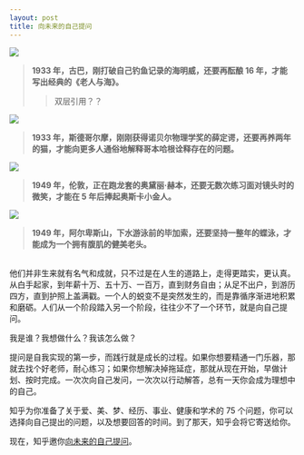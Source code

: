 ```yaml
---
layout: post
title: 向未来的自己提问
---
```

![](http://upload-images.jianshu.io/upload_images/658453-b0a7b2a17c2e7210.jpg?imageMogr2/auto-orient/strip%7CimageView2/2/w/1240)
> **1933 年，古巴，刚打破自己钓鱼记录的海明威，还要再酝酿 16 年，才能写出经典的《老人与海》。**
>> 双层引用？？

![](http://upload-images.jianshu.io/upload_images/658453-f93970e6fb82a8c7.png?imageMogr2/auto-orient/strip%7CimageView2/2/w/1240)
> **1933 年，斯德哥尔摩，刚刚获得诺贝尔物理学奖的薛定谔，还要再养两年的猫，才能向更多人通俗地解释哥本哈根诠释存在的问题。**

![](http://upload-images.jianshu.io/upload_images/658453-b1b7bcd832327509.png?imageMogr2/auto-orient/strip%7CimageView2/2/w/1240)
> **1949 年，伦敦，正在跑龙套的奥黛丽·赫本，还要无数次练习面对镜头时的微笑，才能在 5 年后捧起奥斯卡小金人。**

![](http://upload-images.jianshu.io/upload_images/658453-50e0ab711bb04ae7.png?imageMogr2/auto-orient/strip%7CimageView2/2/w/1240)
> **1949 年，阿尔卑斯山，下水游泳前的毕加索，还要坚持一整年的蝶泳，才能成为一个拥有腹肌的健美老头。**

<br>
他们并非生来就有名气和成就，只不过是在人生的道路上，走得更踏实，更认真。
从白手起家，到年薪十万、五十万、一百万，直到财务自由；从足不出户，到游历四方，直到护照上盖满戳。一个人的蜕变不是突然发生的，而是靠循序渐进地积累和磨砺。人们从一个阶段踏入另一个阶段，往往少不了一个环节，就是向自己提问。 

我是谁？我想做什么？我该怎么做？ 

提问是自我实现的第一步，而践行就是成长的过程。如果你想要精通一门乐器，那就去找个好老师，耐心练习；如果你想解决掉拖延症，那就从现在开始，早做计划、按时完成。一次次向自己发问，一次次以行动解答，总有一天你会成为理想中的自己。 

知乎为你准备了关于爱、美、梦、经历、事业、健康和学术的 75 个问题，你可以选择向自己提出的问题，以及想要回答的时间。到了那天，知乎会将它寄送给你。 

现在，知乎邀你[向未来的自己提问](https://bespoke.zhihu.com/metro?utm_campaign=metro&utm_source=zhuanlan&utm_medium=link&utm_content=metro)。

